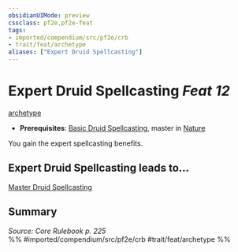 ```yaml
---
obsidianUIMode: preview
cssclass: pf2e,pf2e-feat
tags:
- imported/compendium/src/pf2e/crb
- trait/feat/archetype
aliases: ["Expert Druid Spellcasting"]
---
```

# Expert Druid Spellcasting  *Feat 12*  
[archetype](archetype.md)  

- **Prerequisites**: [Basic Druid Spellcasting](basic-druid-spellcasting.md), master in [Nature](../skills.md#Nature)

You gain the expert spellcasting benefits.

## Expert Druid Spellcasting leads to...

[Master Druid Spellcasting](master-druid-spellcasting.md)

## Summary

*Source: Core Rulebook p. 225*  
%% #imported/compendium/src/pf2e/crb #trait/feat/archetype %%